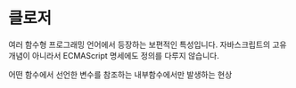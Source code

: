 # 클로저 
여러 함수형 프로그래밍 언어에서 등장하는 보편적인 특성입니다. 
자바스크립트의 고유 개념이 아니라서 ECMAScript 명세에도 정의를 다루지 않습니다.

어떤 함수에서 선언한 변수를 참조하는 내부함수에서만 발생하는 현상

